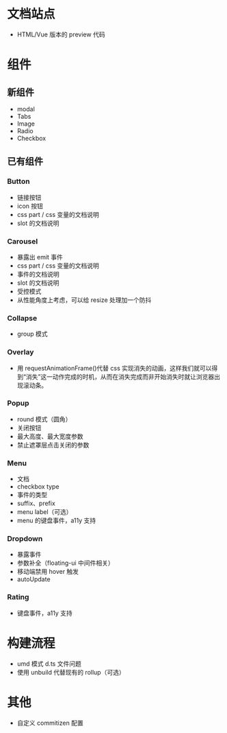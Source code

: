 # 文档站点

- HTML/Vue 版本的 preview 代码

# 组件

## 新组件

- modal
- Tabs
- Image
- Radio
- Checkbox

## 已有组件

### Button

- 链接按钮
- icon 按钮
- css part / css 变量的文档说明
- slot 的文档说明

### Carousel

- 暴露出 emit 事件
- css part / css 变量的文档说明
- 事件的文档说明
- slot 的文档说明
- 受控模式
- 从性能角度上考虑，可以给 resize 处理加一个防抖

### Collapse

- group 模式

### Overlay

- 用 requestAnimationFrame()代替 css 实现消失的动画，这样我们就可以得到“消失”这一动作完成的时机，从而在消失完成而非开始消失时就让浏览器出现滚动条。

### Popup

- round 模式（圆角）
- 关闭按钮
- 最大高度、最大宽度参数
- 禁止遮罩层点击关闭的参数

### Menu

- 文档
- checkbox type
- 事件的类型
- suffix、prefix
- menu label（可选）
- menu 的键盘事件，a11y 支持

### Dropdown

- 暴露事件
- 参数补全（floating-ui 中间件相关）
- 移动端禁用 hover 触发
- autoUpdate

### Rating

- 键盘事件，a11y 支持

# 构建流程

- umd 模式 d.ts 文件问题
- 使用 unbuild 代替现有的 rollup（可选）

# 其他

- 自定义 commitizen 配置
